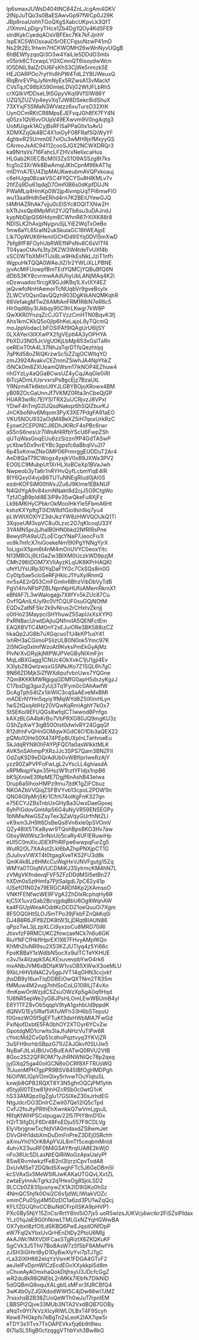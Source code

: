 lp6smaxJUWsD404tNC64ZnLJcgAm4GKV
2tNpJuTQo3s0BaESAwvGp97fWCp0J29K
JBp8roaUohhTGoQXgSXabcUKpvLk3QfT
J1XmmLpDgryTHce1Zb4Dg1QOy4KdSFE9
strdKykCyedqAOsVBFEkc7Kk7kFJjnhY
IspEXC5WiOsxauD5rOECFqsoNzwP41mD
Ns29t2EL1Hwm7HCKWOMH26wWnNyvUQgB
6hBEWfyzqoQi3O3w4YaiLle5DDdO3mbi
v05irk6CTcxwpLYGXCmnQT6IsoydwWcn
IO5DNIL9alZrDU6FsKhS3CjWe5nmzk5E
HEJOARPOo7rytYo8hPW4TdL2YBUWeuxQ
RlqBnrEVPqJyNmNyEx5RZwsA13vMackf
CVsTqJC98bX590mteLDVjG2WfJFLbRh5
crXQIkVfDDseL9lSGpyVKqI9VfSIW86Y
UZQ1jZUZVp4eyvXqTJW8DSekc8idShuX
73XYxjF5SMaN3WVatzz6xuTursO32XtK
UynOCmRKtCR8MpsEJEFvqJGh8fX7FY4N
q05zx1QV6vvOUpV49EXwvm9V0ngAqtg3
UoMUigxk1ACyjBsRFI5aPPaGIlx1oAvU
XDMXZqQk4BC4X1oiOyF08FRafSQiWyYF
4ghbvR25Umm0E7xIOu3wMH9jxfMxyyGS
CArmoJsAIC94112cooSJGX2NCWXDRQr3
ka9NrtsVs716FahcLFZHVxNeIixcaHus
HLGab2K0ECBcM0I3ZsS1O9ASSzg8t7ks
fcg1o23XrWk8BwAmqlJKhCpnM96kAT1q
mtDYnA7EU4ZIpMAUKweubmAVQPxkoauj
c6eHJgq0BzakVSC4FfQCYSu8HIKMLv7v
2fifZq9Du61qdqD7Omf0B6s0dKpfDUJN
PWaMLq4HmKp0W2jp4lvmpUqTPi6mwFIO
wu13aa9Hdh5eERhd4rn7K2BEiUYewGJQ
t4MHAZRhAk7vjju0cElSYc8OQlTXNw2H
bXTtJxsQp8MpMVi2YJQTb6su3uDAJndJ
kypNbDjpQS6HdymBCWhnR67rXIXK88r8
NDlSLK2hAxjpNygvuSjLYiE2WqTxOeBo
1mw6aYL65raIN2ukSkuiaGC18tWEAjpE
LIk7OpWUK6HemIGCHDd9SYq0DVI5mXwD
7bfg8fF8FOyhUbRWEfNPsNv8C6sVlTf4
T04yaoCtAvfs3ty2KZW3W4tdeTvUXf4b
xSC0WTbXMHTUs8Lw9HkEsNkLJziT1nfh
WgpuHkTQQA0WAeJIZi1r2YWLiXLLPBNE
jyvAcMIFUowpfBmTEdYQMCjYQBuBfQ6N
dDbS3KY8cvrmwAAdUhyUbLANjMAq4K2i
oDzwuadoc1IrcgK9GJdKBq1LXvIXY4EZ
jeQvwfoNnHAemorTcNUqbVr9gveBcyIx
ZLWCV0Qsn0avQQzh903DgKtkANQMKqhR
66VefakgMTwZ6AMtAnFRM1R8iN7eR6c5
HIr0qd6by3IJkbqy95C9lrLKwgr7kW8P
QwXKR0YnzqZcCJGTVzzCmHTN0BqvK3fj
Ahs1kmCKkQ5o0jIp6hKeLajoL8yTQcmQ
moJppVodacLbFOSlFAf9lQAgUrU6IjSY
0LXAYerI3lXXwPX2fgVEptl4A3yOPHYA
PbXDJ3N05JcVgU0KjLbMp653xGsITaRn
oeREixT0tA4L37NhJaTqrDTfsQezhtqq
7qPKd58oZRiQKrzwSc5iZZqjOCWltqYD
zmJ3924AvakvCEZnnnZ5iwhJA4NpYhkZ
i5NCk0m8ZXUeamQWsm17ikNOP4EZhuw4
nhGYzLy4aQGaBCwsUZ4yCqJAqGle0iRl
6iTcjADmLIUsrvxrsPs8gcEjz7BzaUtL
YRNzmATk6ktoU9YJLGBYBOjoXRowx4BM
yB0RZOcGaUnnJf7VKMZ0Rta3nCbeQjGP
HUAR3wlRc7EIYSlTRX2uUCRjvzJ8VPxI
YDwF4hTmjG2IJQsdNakqz6hSQlZburKJ
JnCKboNhv6Mqom3PyX3XE7PdgFA91aEO
VKU5NOU932aOqM4BeXZ5iH7qoxUrkRzC
Eyowt2CEP0NCJl6DhJKlRcF4sPBc6rwr
aS5nS6nesUr7lWsAf4RfbYScU6FwpZSh
qUTqWasGnqEUu6zzSizzn1fP4GdTASwP
ycXbw5Dx9vrEYBc3gpsfc6aBbqIVu2l7
6p45xKmwZNxGMP06PrmrggEUDDuT2Ar4
AeD8QaT79CWogx4ysjkV0xB9JXWa3PV2
EO0lLC9MubpUt1XrHLXoBCeXp1BVaJwh
Nwpeob3yTa6r1nRYHvQyfLcbmYiqE4IR
8IY6Qxy04vjxB6TUTuNNEgRIud0jAl0S
ezdnKOFSiM00tWxJZu6J9Klme1EBkNUF
N4QdYgA9v84xmNNakt8d2cjJ5G9CtgWo
TzfJCgB9pIdi8E3iP8v35wQkeFu8XjFz
Lk9bMKHyCPbkrOkMooIHkYle5FbmA6Ht
kshzKXYpftgT0iDW8d1Gio9sh9iq7yu4
pLWWtXOXIYZ3drJkzYW8zHWVQOUkQ1Ti
3XqoeUM3vpVC8u0Lzxc2G7qKlcoqU33Y
3YAMN5prJjJhaIB0HN0bkd2NfRIRsPne
BewytPiA9aUZLoECqcYNaP7JeocFis1I
vo9k7mfcX7niGoekeNm190PgYNNgYjrX
1oLigxiX5pm6t4nM4mOnUVYC0eoxYitc
N13MROLj9LtGaZw3BIXM0UczkWD9pzjM
CMh296tDGM7XVliAyzKLqUK6KPrHAQKI
ufeYUYsURp30YqDaF1YGc7CkSQs8in0G
Cy0tp5ae5cloSeRFjHkIcJ1YuXyIRnmQ
mr5sAE2rQ53CmFGmhr6BhzVibDbVyTdB
PgVI4hvNFbPZBLNpnNpHUfoAMemRkmX1
eBNAF7L3wWalogajp7X8fYv5kZUc87Cu
Ovf1QAnILtUyl9c0VfCQUF0suGQjNOtM
EQDxZatNFSkr2k9vNrus2rCHxtvZknjj
o0tHo23MaypciSHYhuwZ5SapUxXsXYP0
PxRNBacUrwtDAjIuQNfnvIA5QENFctEm
EAQXBVTC4MOnY2xEJuiORe3BK588izCZ
tikaQp2JGBb7uXGqcuoTfJ4kKP1usY41
lxhRH3aCGimoPSIizULB0N0ok5Ymc97K
2i5NGiq0xlmfWzoAt9KvksPmEkGyAjMz
PlvNrXvDRyjkjNtPWJPVeGByNlXmFjin
MqLdBXGagg1CNUc4OkXvkC1jU1gji4Ev
X3IybZ8QwlzwsxGSNNJKo7Z1SQL6h7gC
9N66ZDMjkSiZfWXdipufvbnUwx7YQGne
7Qm8KKKMWRgigqGDMfG0apH5dxzyKgzJ
C17bsDgj3gurZyUj3Tq1Fym0c0AhAwfW
DcAgTphS4tZx1ikWIC3cqSaAEveMxBMI
mADErNYHn5qyiy1fMqWYd8Z5lXlmHLyn
1wS2tQxqAtlHz20VQwKqRmlAghY7kOx7
StSEKoi9EFUQGs8wfqICTIwwod8Pnfgo
kAXzBLGA4bKrBo7VbPRXG80JQ9mgKU3z
GShZpXwY3igB50Otst0dwlvRY24GgqGf
R12dhhFvQHnGOMqwXGdC8O1Db3aQEX22
pQMo1OHeS0X474PEp8UXpInLTaHvoeEu
SkJdqRYN80hFAYPjFQO1a0asWlkktMLK
AVK5nSAhmpPXRzJJc3SPS7Qam3BNZFII
OdZqKSD9eDQrAdUb0vWBfIprIweRzAjY
yzz90ZaPVPFoFwLgL2vYscLL4ghiasdA
xRPMkqpYkpx35HszW1hztYFIdjx1npB6
bK5jXniwE39lpME7Dgjf6nAshB43elwa
Drup6a5IhoxHMPz9mu7jtdK1gZiFCbuz
NKOAZbVVQiqZSFBVYvb13cpoLZPDW1In
QNG6GfpMrj5Kr1Cfrh74oIKgFnK327qn
e75ECYJZBsTnbUxGHyBa3UwxDaeGpoej
6yhPiGdovGmtAp56G4uNyVR59EN5EGPy
1bNMwNwGSZsyTex3jZaVqyGUrfhNtZLl
vK9xm3JH9It6DsBeQs8Vn6xle0pSVOmV
QZy48lX5TKa8ywr9TQohBps8KO3Hv7aw
GbsyWdlWsz3nNoUo5caRy4UFIERuwiHp
eUl5C0mXicJDEXPhRlFpe6wwpqFurZg5
WuIR2OL7XAAst2LkI6bAZhpPNXjpCT1G
j5JuIivxVWXT4t0tgagXveTK52FU3d8k
QmK4k8Lz6HMcCuWqjHxVJNVFgutg15Zq
WMYa0TOiqNVUCDMiKJ3SylrmcKM4hN7L
zVMgVKfndevqFVF5ZFzDDdMSl5etBn27
hXDm0s5ztHmfa7PjtSalgdL7pC62y41p
iUSefO1N02e79ERGCARDf4Kp2jXAmsoO
VNKfFENfwcWE9FVgA2ZhDlxRcphqHy6R
kjC5X1uvzGab2BcvjgdqBbU6Og8WqnAW
ka4FGUpWeaAOddKcDCDZ1oeQuuOi7Xgm
8F5OQGHtSLOJ5mTPo39jFkbFZnQkKq0i
DJ4B8R6JFlf8ZDK8tW3LjDRqtBIAUN86
qPpzTwL3jLzpXLCi9yxzoCu8MRD70iRl
JtixvfzF9RMCUKC2fowzaeNCk7n6u6GK
RiuYNFCfHkfIHprEX1X67FHvyAMpfKQn
KhMh2luNR9su2X53KZJUTlyq4z5Yi66c
FpoKBBaY1xWdlbN5ocXx9ulTCTeYKHUE
n3vJ1x4IlzapkSALKExuvevpbYwO4rk6
mxANbJVM6xBDfaKW1vsOB5XWwX3oeMLU
9XkLHHVbNAC2v5gpJVT14qOHN3ccjvkf
jhsDB9y16unTlqDDBEiOwQXTNm2TR35m
fMMuw4M2vug7nhlSoCoLG109ILjT4vXo
ifmKpwOnWzjdCSZsuOWzXp5gA0qflHqd
1U6NR5epWe2yGBJPsHLOmLEwWBUmB4yl
E6Y1TFZ8vOb5qqpV9tyA1gxhbUd9ppdK
dQNVG1Ey5lRaf5iKfuWFh33H6bSTepuU
f0GrezWO5f5gEFTuKf3dsHWbMlA7FwGd
PxiNjofDxbtE5FA0bhOY2XTOyr6YCvZw
GpotdgMD1crwIts3iaJfuNHzVuTlPw6R
cYotcMd2Cv0p51cdhoPqztvyq3YKVjZR
3uSFH9orhbSBpzG71UZAJGkvf05UJle5
NyBaFJtLxUBiUvOBulEAATwQ0RVU2VtB
8Goc2S22QFROM71yJhRNWNIQc78p2qxq
jyjGXq25ga40oIGCN8oOCRf8XFTRUsWQ
TtJuxnMPH7gpPR9BSV845IBfOgHMDPgh
NiOifWLIGpVOmGlxy5rhvwTOuYIqtu5L
kxwjb8GPB2RQXT8Y3N5gfnOQCjPM1yhh
d5tyj6l0TEtw81jhhHZcRSb0c0wtG1vK
hS33AMQpz0gZglu17GSlXeZ30sJrhdEG
NtgJdcrDO3DnIrCZwit07Qe12lQ5cTpd
CvFJ2foJtyPRthEhXwnkkQ7wVmLjgvJL
f6fqKtWHPSCxlpugav22l57PtY8mD10x
H2rT3ifgDLF6Dr48FoEDju557F9CDLVg
ElyVbrjgnwTxcNdVIA0mdaxdZS8wmJet
DVvGHh1dsbXmDuDmFnPreZ3DEj0SRchh
aXmuYh01OrK8ApYVJL8mTf5ceqbmMnId
4uhvX23uuRF0M4GSAYftrqIUA8E2kWj0
nFo36UcSDLaxNtEQiRiWoGzApxUaIyPf
8SwERvmlwkzfFeB2nl3IzrziCpvTodA8
DxUvMSeT2DQlkdSXwghFTc5J6GeDBm5I
kcSVAxSx5MeW5lRJwKAKaUTGQvLXxtZL
zwtaEyInnAiTgrkz2q1HexOg8SjoLSD2
9LCCb0Z835jusnywZX1A2ID9iSKo0hSz
4NmQC5hjfk0Osi2C6s1jdWLlWIakVOZc
xmmCPu0Syj4M5DzDC1a6zd3PU1wZqQcj
KFLfZGUQhvCCBiuNdCFrpIISKA9pHVP1
PXc0By5NjY15ZnCsrRrtY8Ini5iO7js5
uoR5wlzsJUKVcj4wctkr2FiSZsIPIdax
YLz01qJaE9G0hNowLTMLGxNZYqHGWwBA
OX7ybxt8zfOtLdSKBQ6PwEJqsdONfDpP
eW7Fql2kYbxUvQrHEnDtDy2PtoU6Mljj
AkAJWc1MXVDlFCaxSTgRiztX6ZKQKuKF
SgCVk3J5ThV7Bo8AsW7z5f5bF9AMwfYk
zJSH3iGHtrtByD1DyBwXlyYvi7pTJ7gC
rLa32IXlH662eIqYzVsmK1FDGA4GTvF2
aeJIelFvDpmWlCzEcdEGvXXykkpl5d8m
uChueAyAOmxhaQokDtjhsyU3JDcfcGgZ
wR2du8kR8QNEbL2nMKk7IEbfk7DIkNiD
5dGQBmQ8oquXALgbILsMFxr3fJRCBfQ4
3wK4b0yZJGlXdodWWt5C4jDw66wI7JMZ
7rssxhsB2B38ZUoQeWTh0wJuT7rpnIEM
LBBSPl2Qjve33MUb3NTA2VxdBQB7GOBy
aNqTn9Yt7kVzXIcyRIWLOLBxT4F9Scyh
Kew87HGkpfs7eBgTn2sLexK2IAX7qw5r
eTDY3s1ITvx7TxOAPEVkxfjq6b9t9Ieu
6t7laSL5figB0cfzqggVThbYxh3Bw8kG
